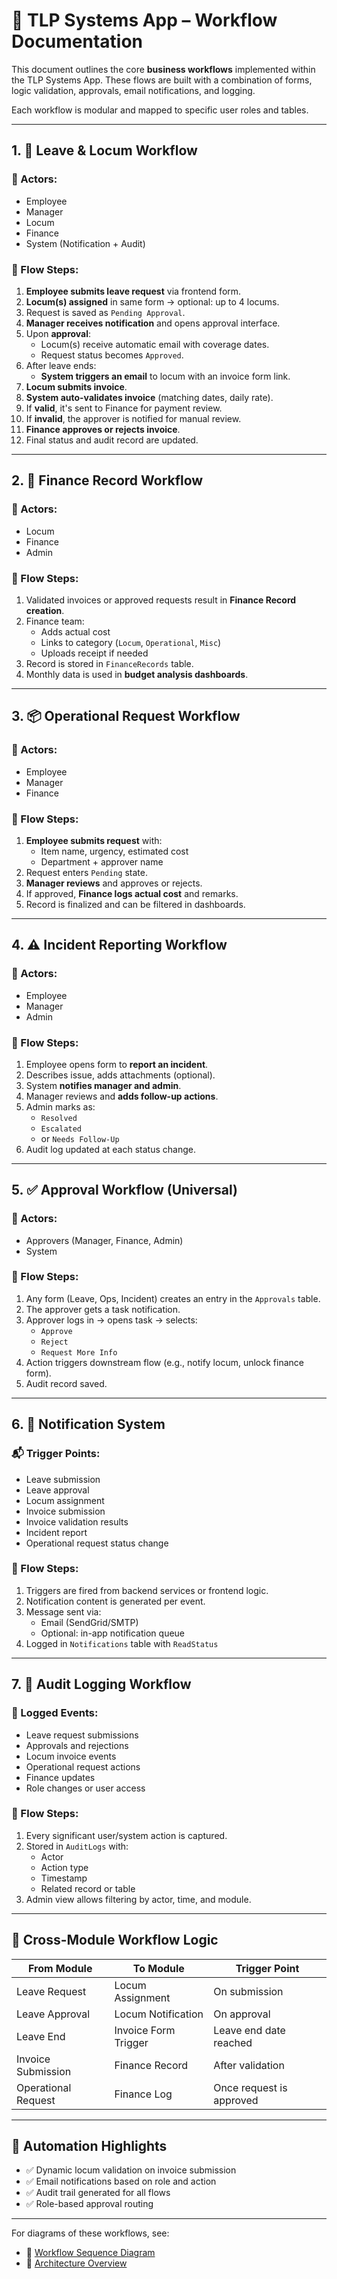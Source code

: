 # 🔁 TLP Systems App – Workflow Documentation

This document outlines the core **business workflows** implemented within the TLP Systems App. These flows are built with a combination of forms, logic validation, approvals, email notifications, and logging.

Each workflow is modular and mapped to specific user roles and tables.

---

## 1. 📅 Leave & Locum Workflow

### 👤 Actors:
- Employee
- Manager
- Locum
- Finance
- System (Notification + Audit)

### 🧭 Flow Steps:
1. **Employee submits leave request** via frontend form.
2. **Locum(s) assigned** in same form → optional: up to 4 locums.
3. Request is saved as `Pending Approval`.
4. **Manager receives notification** and opens approval interface.
5. Upon **approval**:
   - Locum(s) receive automatic email with coverage dates.
   - Request status becomes `Approved`.
6. After leave ends:
   - **System triggers an email** to locum with an invoice form link.
7. **Locum submits invoice**.
8. **System auto-validates invoice** (matching dates, daily rate).
9. If **valid**, it's sent to Finance for payment review.
10. If **invalid**, the approver is notified for manual review.
11. **Finance approves or rejects invoice**.
12. Final status and audit record are updated.

---

## 2. 🧾 Finance Record Workflow

### 👤 Actors:
- Locum
- Finance
- Admin

### 🧭 Flow Steps:
1. Validated invoices or approved requests result in **Finance Record creation**.
2. Finance team:
   - Adds actual cost
   - Links to category (`Locum`, `Operational`, `Misc`)
   - Uploads receipt if needed
3. Record is stored in `FinanceRecords` table.
4. Monthly data is used in **budget analysis dashboards**.

---

## 3. 📦 Operational Request Workflow

### 👤 Actors:
- Employee
- Manager
- Finance

### 🧭 Flow Steps:
1. **Employee submits request** with:
   - Item name, urgency, estimated cost
   - Department + approver name
2. Request enters `Pending` state.
3. **Manager reviews** and approves or rejects.
4. If approved, **Finance logs actual cost** and remarks.
5. Record is finalized and can be filtered in dashboards.

---

## 4. ⚠️ Incident Reporting Workflow

### 👤 Actors:
- Employee
- Manager
- Admin

### 🧭 Flow Steps:
1. Employee opens form to **report an incident**.
2. Describes issue, adds attachments (optional).
3. System **notifies manager and admin**.
4. Manager reviews and **adds follow-up actions**.
5. Admin marks as:
   - `Resolved`
   - `Escalated`
   - or `Needs Follow-Up`
6. Audit log updated at each status change.

---

## 5. ✅ Approval Workflow (Universal)

### 👤 Actors:
- Approvers (Manager, Finance, Admin)
- System

### 🧭 Flow Steps:
1. Any form (Leave, Ops, Incident) creates an entry in the `Approvals` table.
2. The approver gets a task notification.
3. Approver logs in → opens task → selects:
   - `Approve`
   - `Reject`
   - `Request More Info`
4. Action triggers downstream flow (e.g., notify locum, unlock finance form).
5. Audit record saved.

---

## 6. 🔔 Notification System

### 📬 Trigger Points:
- Leave submission
- Leave approval
- Locum assignment
- Invoice submission
- Invoice validation results
- Incident report
- Operational request status change

### 🧭 Flow Steps:
1. Triggers are fired from backend services or frontend logic.
2. Notification content is generated per event.
3. Message sent via:
   - Email (SendGrid/SMTP)
   - Optional: in-app notification queue
4. Logged in `Notifications` table with `ReadStatus`

---

## 7. 🧾 Audit Logging Workflow

### 📜 Logged Events:
- Leave request submissions
- Approvals and rejections
- Locum invoice events
- Operational request actions
- Finance updates
- Role changes or user access

### 🧭 Flow Steps:
1. Every significant user/system action is captured.
2. Stored in `AuditLogs` with:
   - Actor
   - Action type
   - Timestamp
   - Related record or table
3. Admin view allows filtering by actor, time, and module.

---

## 🔄 Cross-Module Workflow Logic

| From Module     | To Module       | Trigger Point                          |
|------------------|------------------|----------------------------------------|
| Leave Request     | Locum Assignment | On submission                          |
| Leave Approval    | Locum Notification | On approval                            |
| Leave End         | Invoice Form Trigger | Leave end date reached                 |
| Invoice Submission| Finance Record     | After validation                       |
| Operational Request| Finance Log       | Once request is approved               |

---

## 🧠 Automation Highlights

- ✅ Dynamic locum validation on invoice submission
- ✅ Email notifications based on role and action
- ✅ Audit trail generated for all flows
- ✅ Role-based approval routing

---

For diagrams of these workflows, see:

- 🔁 [Workflow Sequence Diagram](/docs/workflow-sequence.puml)
- 🧱 [Architecture Overview](/docs/architecture.md)